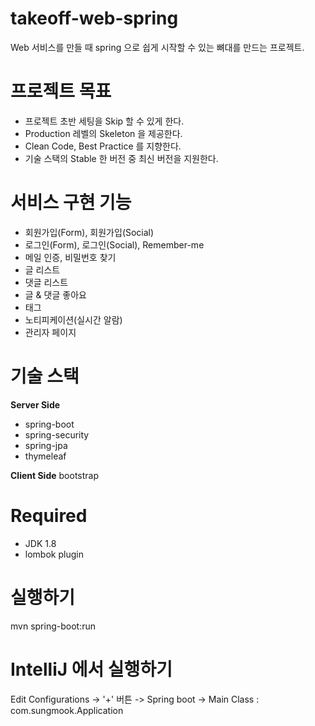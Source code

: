 # takeoff-web-spring
Web 서비스를 만들 때 spring 으로 쉽게 시작할 수 있는 뼈대를 만드는 프로젝트. 

# 프로젝트 목표
- 프로젝트 초반 세팅을 Skip 할 수 있게 한다.
- Production 레벨의 Skeleton 을 제공한다.
- Clean Code, Best Practice 를 지향한다.
- 기술 스택의 Stable 한 버전 중 최신 버전을 지원한다.

# 서비스 구현 기능
- 회원가입(Form), 회원가입(Social)
- 로그인(Form), 로그인(Social), Remember-me
- 메일 인증, 비밀번호 찾기
- 글 리스트
- 댓글 리스트
- 글 & 댓글 좋아요
- 태그
- 노티피케이션(실시간 알람)
- 관리자 페이지


# 기술 스택
**Server Side**
- spring-boot
- spring-security
- spring-jpa
- thymeleaf

**Client Side**
bootstrap

# Required
- JDK 1.8
- lombok plugin

# 실행하기
mvn spring-boot:run

# IntelliJ 에서 실행하기
Edit Configurations -> '+' 버튼 -> Spring boot -> Main Class : com.sungmook.Application